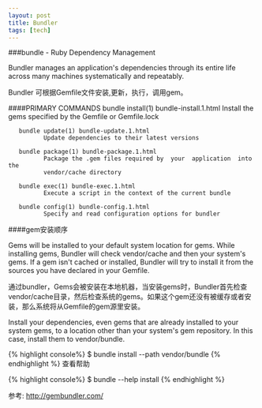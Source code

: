 ```yaml
---
layout: post
title: Bundler
tags: [tech]
---
```


###bundle - Ruby Dependency Management

Bundler  manages  an application's dependencies through its entire life across many machines systematically and repeatably.

Bundler 可根据Gemfile文件安装,更新，执行，调用gem。

####PRIMARY COMMANDS
       bundle install(1) bundle-install.1.html
              Install the gems specified by the Gemfile or Gemfile.lock

       bundle update(1) bundle-update.1.html
              Update dependencies to their latest versions

       bundle package(1) bundle-package.1.html
              Package the .gem files required by  your  application  into  the
              vendor/cache directory

       bundle exec(1) bundle-exec.1.html
              Execute a script in the context of the current bundle

       bundle config(1) bundle-config.1.html
              Specify and read configuration options for bundler


####gem安装顺序

Gems will be installed to your default system location for gems. While installing gems, Bundler will check vendor/cache and then your system's gems. If a gem isn't cached or installed, Bundler will try to install it from the sources you have declared in your Gemfile. 

通过bundler，Gems会被安装在本地机器，当安装gems时，Bundler首先检查vendor/cache目录，然后检查系统的gems。如果这个gem还没有被缓存或者安装，那么系统将从Gemfile的gem源里安装。


 Install your dependencies, even gems that are already installed to your system gems, to a location other than your system's gem repository. In this case, install them to vendor/bundle.

{% highlight console%}
$ bundle install --path vendor/bundle
{% endhighlight %}
查看帮助

{% highlight console%}
$ bundle --help install
{% endhighlight %}


参考:
<http://gembundler.com/>
